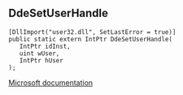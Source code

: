## DdeSetUserHandle

```
[DllImport("user32.dll", SetLastError = true)]
public static extern IntPtr DdeSetUserHandle(
   IntPtr idInst,
   uint wUser,
   IntPtr hUser
);
```

[Microsoft documentation](TODO)
